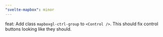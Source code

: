 ```yaml
---
"svelte-mapbox": minor
---
```


feat: Add class `mapboxgl-ctrl-group` to `<Control />`. This should fix control buttons looking like they should.
